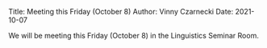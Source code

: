 Title: Meeting this Friday (October 8)
Author: Vinny Czarnecki
Date: 2021-10-07

We will be meeting this Friday (October 8) in the Linguistics Seminar Room.
